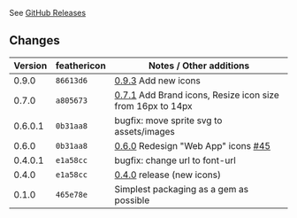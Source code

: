See [GitHub Releases](https://github.com/feathericon/feathericon-sass/releases)

## Changes

| Version | feathericon | Notes / Other additions                                            |
|---------|-------------|--------------------------------------------------------------------|
|   0.9.0 | `86613d6`   | [0.9.3](https://github.com/feathericon/feathericon/releases/tag/0.9.3) Add new icons |
|   0.7.0 | `a805673`   | [0.7.1](https://github.com/feathericon/feathericon/releases/tag/0.7.1) Add Brand icons, Resize icon size from 16px to 14px |
|   0.6.0.1 | `0b31aa8`   | bugfix: move sprite svg to assets/images |
|   0.6.0 | `0b31aa8`   | [0.6.0](https://github.com/feathericon/feathericon/releases/tag/0.6.0) Redesign "Web App" icons [#45](https://github.com/feathericon/feathericon/issues/45) |
|   0.4.0.1 | `e1a58cc`   | bugfix: change url to font-url |
|   0.4.0 | `e1a58cc`   | [0.4.0](https://github.com/feathericon/feathericon/releases/tag/0.4.0) release (new icons) |
|   0.1.0 | `465e78e`   | Simplest packaging as a gem as possible                            |

